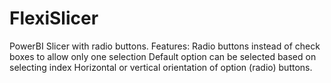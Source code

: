 # FlexiSlicer
PowerBI Slicer with radio buttons. 
Features:
    Radio buttons instead of check boxes to allow only one selection
    Default option can be selected based on selecting index
    Horizontal or vertical orientation of option (radio) buttons.
